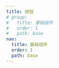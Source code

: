 ```yaml
---
title: 按钮
# group:
#   title: 基础组件
#   order: 1
#   path: base
nav:
  title: 基础组件
  order: 1
  path: base
---
```


<code src="../demo/Button.jsx"></code>

<API src="../src/Button.tsx" ></API>
